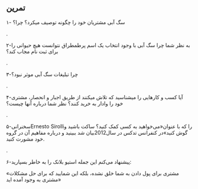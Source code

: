 ## تمرین

۱- سگ آبی مشتریان خود را چگونه توصیف میکرد؟ چرا؟

.

۲-به نظر شما چرا سگ آبی با وجود انتخاب یک اسم پرطمطراق نتوانست هیچ حیوانی را برای ثبت نام مجاب کند؟

.

۳-چرا تبلیغات سگ آبی موثر نبود؟

.

۴-آیا کسب و کارهایی را میشناسید که تلاش میکنند از طریق اجبار و انحصار، مشتری خود را وادار به خرید کنند؟ نظر شما درباره آنها چیست؟

.

۵-سخنرانیErnesto Sirolliرا که با عنوان«می‌خواهید به کسی کمک کنید؟ ساکت باشید و گوش کنید»در کنفرانس تدکس در سال2012بیان شد ببینید و درباره مفاهیم آن در گروه خود مشورت کنید.

.

۶-پیشنهاد می‌کنم این جمله استیو بلانک را به خاطر بسپارید:

«مشتری برای پول دادن به شما خلق نشده، بلکه این شمایید که برای حل مشکلات مشتری به وجود آمده اید»

 

